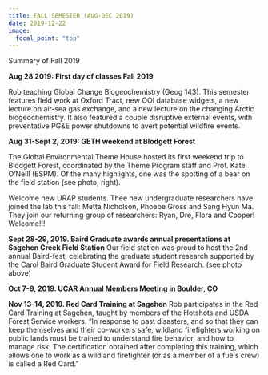 ```yaml
---
title: FALL SEMESTER (AUG-DEC 2019)
date: 2019-12-22
image:
  focal_point: "top"
---
```


Summary of Fall 2019
<!--more-->

**Aug 28 2019:  First day of classes Fall 2019**

Rob teaching Global Change Biogeochemistry (Geog 143).  This semester features field work at Oxford Tract, new OOI database widgets, a new lecture on air-sea gas exchange, and a new lecture on the changing Arctic biogeochemistry.  It also featured a couple disruptive external events, with preventative PG&E power shutdowns to avert potential wildfire events. 

**Aug 31-Sept 2, 2019:  GETH weekend at Blodgett Forest**

The Global Environmental Theme House hosted its first weekend trip to Blodgett Forest, coordinated by the Theme Program staff and Prof. Kate O’Neill (ESPM).  Of the many highlights, one was the spotting of a bear on the field station (see photo, right).

Welcome new URAP students. Thee new undergraduate researchers have joined the lab this fall: Metta Nicholson, Phoebe Gross and Sang Hyun Ma. They join our returning group of researchers: Ryan, Dre, Flora and Cooper!  Welcome!!!

**Sept 28-29, 2019.  Baird Graduate awards annual presentations at Sagehen Creek Field Station** Our field station was proud to host the 2nd annual Baird-fest, celebrating the graduate student research supported by the Carol Baird Graduate Student Award for Field Research. (see photo above)

**Oct 7-9, 2019.  UCAR Annual Members Meeting in Boulder, CO**

**Nov 13-14, 2019.  Red Card Training at Sagehen**   Rob participates in the Red Card Training at Sagehen, taught by members of the Hotshots and USDA Forest Service workers.  “In response to past disasters, and so that they can keep themselves and their co-workers safe, wildland firefighters working on public lands must be trained to understand fire behavior, and how to manage risk. The certification obtained after 
completing this training, which allows one to work as a wildland firefighter (or as a member of a fuels crew) is called a Red Card.”

